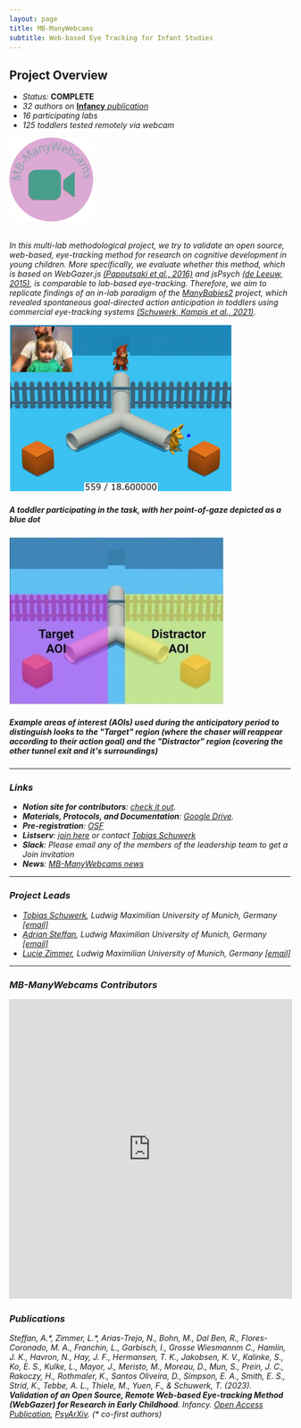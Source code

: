 ```yaml
---
layout: page
title: MB-ManyWebcams
subtitle: Web-based Eye Tracking for Infant Studies
---
```


## Project Overview

<!--
<img style="float: right;" src="/assets/img/MBMW_logo.png" width="150">

* *Status: **COMPLETE***
* *32 authors on* <a href="https://doi.org/10.1111/infa.12564" target="_blank"><b>Infancy</b> <i>publication</i></a>
* *16 participating labs*
* *125 toddlers tested remotely via webcam*
-->

<div class="container">
  <div class="row justify-content-around">
    <div class="col-lg-8">
      <ul>
        <li><i>Status:</i> <b>COMPLETE</b></li>
        <li><i>32 authors on</i> <a href="https://doi.org/10.1111/infa.12564" target="_blank"><b>Infancy</b> <i>publication</i></a></li>
        <li><i>16 participating labs<i></li>
        <li><i>125 toddlers tested remotely via webcam<i></li>
      </ul>
    </div>
    <div class="col-lg-4">
      <img src="/assets/img/MBMW_logo.png" width="150">
    </div>
  </div>
</div>

<br>

In this multi-lab methodological project, we try to validate an open source, web-based, eye-tracking method for research on cognitive development in young children. 
More specifically, we evaluate whether this method, which is based on WebGazer.js [(Papoutsaki et al., 2016)](http://cs.brown.edu/people/apapouts/papers/ijcai2016webgazer.pdf) and jsPsych [(de Leeuw, 2015)](https://link.springer.com/article/10.3758%2Fs13428-014-0458-y), is comparable to lab-based eye-tracking. 
Therefore, we aim to replicate findings of an in-lab paradigm of the [ManyBabies2]({{site.baseurl}}/MB2/) project, which revealed spontaneous goal-directed action anticipation in toddlers using commercial eye-tracking systems [(Schuwerk, Kampis et al., 2021)](https://psyarxiv.com/x4jbm/).
<br>

<div class="container">
   <div class="row justify-content-around">
        <div class="col-lg-6 col-md-6 col-sm-6 col-xs-6">
            <img src="/assets/img/manywebcams1.png" height="300">
            <h5>A toddler participating in the task, with her point-of-gaze depicted as a blue dot</h5>
        </div>
        <div class="col-lg-6 col-md-6 col-sm-6 col-xs-6">
            <img src="/assets/img/manywebcams_AOIs.jpg" height="300">
            <h5>Example areas of interest (AOIs) used during the anticipatory period to distinguish looks to the "Target" region (where the chaser will reappear according to their action goal) and the "Distractor" region (covering the other tunnel exit and it's surroundings)</h5>
        </div>
    </div>
</div>


***
### Links
* **Notion site for contributors**: [check it out](https://lmutom.notion.site/ManyWebcams-Overview-24e47023e9dd47fea40c1a3a472c5138).
* **Materials, Protocols, and Documentation**: [Google Drive](https://drive.google.com/drive/folders/1U33JTq1CH9sxqM1sBfGtnaAxpMNU_RLx).
* **Pre-registration**: [OSF](https://osf.io/smya4)
* **Listserv**: [join here](https://lists.lrz.de/mailman/listinfo/online_mb2) or contact [Tobias Schuwerk](mailto:tobias.schuwerk@psy.lmu.de)
* **Slack**: Please email any of the members of the leadership team to get a Join invitation
* **News**: [MB-ManyWebcams news]({{site.baseurl}}/tags/#MB-ManyWebcams)


***
### Project Leads
* [Tobias Schuwerk](https://www.en.cas.uni-muenchen.de/rir/junior_rir/previous_junior_rir/schuhwerk_tobias/index.html), *Ludwig Maximilian University of Munich, Germany* [[email]](mailto:tobias.schuwerk@psy.lmu.de)
* [Adrian Steffan](https://adriansteffan.com/), *Ludwig Maximilian University of Munich, Germany* [[email]](mailto:adrian.steffan@hotmail.de)
* [Lucie Zimmer](https://www.psy.lmu.de/pbi/personen/wiss_mitarbeiter/lucie_zimmer/index.html), *Ludwig Maximilian University of Munich, Germany* [[email]](mailto:lucie.zimmer@psy.lmu.de)


***
### MB-ManyWebcams Contributors

<iframe class="airtable-embed" src="https://airtable.com/embed/appRoqMKzcK3NsXt4/shreiORqClbR8oDn8?backgroundColor=blueDusty&viewControls=on" frameborder="0" onmousewheel="" width="100%" height="533" style="background: transparent; border: 1px solid #ccc;"></iframe>


### Publications
*Steffan, A.*\*, *Zimmer, L.*\*, Arias-Trejo, N., Bohn, M., Dal Ben, R., Flores-Coronado, M. A., Franchin, L., Garbisch, I., Grosse Wiesmannm C., Hamlin, J. K., Havron, N., Hay, J. F., Hermansen, T. K., Jakobsen, K. V., Kalinke, S., Ko, E. S., Kulke, L., Mayor, J., Meristo, M., Moreau, D., Mun, S., Prein, J. C., Rakoczy, H., Rothmaler, K., Santos Oliveira, D., Simpson, E. A., Smith, E. S., Strid, K., Tebbe, A. L., Thiele, M., Yuen, F., & Schuwerk, T. (2023). **Validation of an Open Source, Remote Web-based Eye-tracking Method (WebGazer) for Research in Early Childhood**. *Infancy*. [Open Access Publication](https://doi.org/10.1111/infa.12564),  [PsyArXiv](https://doi.org/10.31234/osf.io/7924h). <i>(\* co-first authors)</i>
